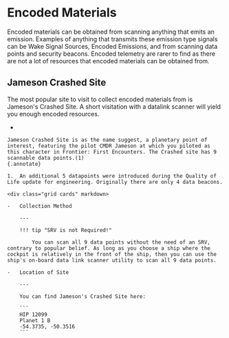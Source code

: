 # Encoded Materials

Encoded materials can be obtained from scanning anything that emits an emission. Examples of anything that transmits these emission type signals can be Wake Signal Sources, Encoded Emissions, and from scanning data points and security beacons. Encoded telemetry are rarer to find as there are not a lot of resources that encoded materials can be obtained from. 

## Jameson Crashed Site

The most popular site to visit to collect encoded materials from is Jameson's Crashed Site. A short visitation with a datalink scanner will yield you enough encoded resources.

<div class="grid cards" markdown>

-   

    Jameson Crashed Site is as the name suggest, a planetary point of interest, featuring the pilot CMDR Jameson at which you piloted as this character in Frontier: First Encounters. The Crashed site has 9 scannable data points.(1)
    {.annotate}

    1.  An additional 5 datapoints were introduced during the Quality of Life update for engineering. Originally there are only 4 data beacons.

    <div class="grid cards" markdown>

    -   Collection Method

        ---

        !!! tip "SRV is not Required!"

            You can scan all 9 data points without the need of an SRV, contrary to popular belief. As long as you choose a ship where the cockpit is relatively in the front of the ship, then you can use the ship's on-board data link scanner utility to scan all 9 data points.

    -   Location of Site

        ---

        You can find Jameson's Crashed Site here:

        ```
        HIP 12099
        Planet 1 B
        -54.3735, -50.3516
        ```